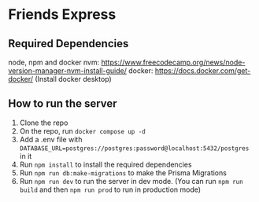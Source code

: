 # Friends Express

## Required Dependencies
node, npm and docker
   nvm: https://www.freecodecamp.org/news/node-version-manager-nvm-install-guide/
   docker: https://docs.docker.com/get-docker/ (Install docker desktop)

## How to run the server
1. Clone the repo
2. On the repo, run `docker compose up -d`
3. Add a .env file with `DATABASE_URL=postgres://postgres:password@localhost:5432/postgres` in it
4. Run `npm install` to install the required dependencies
5. Run `npm run db:make-migrations` to make the Prisma Migrations
6. Run `npm run dev` to run the server in dev mode. (You can run `npm run build` and then `npm run prod` to run in production mode)
